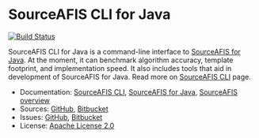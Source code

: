 # SourceAFIS CLI for Java #

[![Build Status](https://travis-ci.com/robertvazan/sourceafis-cli-java.svg?branch=master)](https://travis-ci.com/robertvazan/sourceafis-cli-java)

SourceAFIS CLI for Java is a command-line interface to [SourceAFIS for Java](https://sourceafis.machinezoo.com/java). At the moment, it can benchmark algorithm accuracy, template footprint, and implementation speed. It also includes tools that aid in development of SourceAFIS for Java. Read more on [SourceAFIS CLI](https://sourceafis.machinezoo.com/cli) page.

* Documentation: [SourceAFIS CLI](https://sourceafis.machinezoo.com/cli), [SourceAFIS for Java](https://sourceafis.machinezoo.com/java), [SourceAFIS overview](https://sourceafis.machinezoo.com/)
* Sources: [GitHub](https://github.com/robertvazan/sourceafis-cli-java), [Bitbucket](https://bitbucket.org/robertvazan/sourceafis-cli-java)
* Issues: [GitHub](https://github.com/robertvazan/sourceafis-cli-java/issues), [Bitbucket](https://bitbucket.org/robertvazan/sourceafis-cli-java/issues)
* License: [Apache License 2.0](LICENSE)
